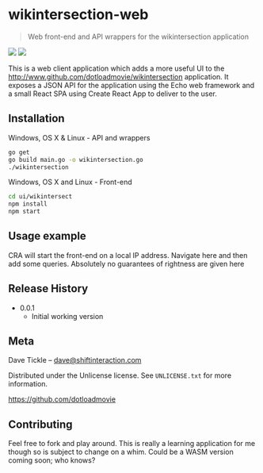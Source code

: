 # wikintersection-web

> Web front-end and API wrappers for the wikintersection application

![](https://img.shields.io/badge/golang-1.11.5-orange.svg)
![](https://img.shields.io/badge/npm-6.4.1-orange.svg)

This is a web client application which adds a more useful UI to the http://www.github.com/dotloadmovie/wikintersection application. It exposes a JSON API for the application using the Echo web framework and a small React SPA using Create React App to deliver to the user.

## Installation

Windows, OS X & Linux - API and wrappers

```sh
go get 
go build main.go -o wikintersection.go
./wikintersection
```

Windows, OS X and Linux - Front-end

```sh
cd ui/wikintersect
npm install
npm start
```

## Usage example

CRA will start the front-end on a local IP address. Navigate here and then add some queries. Absolutely no guarantees of rightness are given here


## Release History

* 0.0.1
    * Initial working version

## Meta

Dave Tickle – dave@shiftinteraction.com

Distributed under the Unlicense license. See ``UNLICENSE.txt`` for more information.

https://github.com/dotloadmovie

## Contributing

Feel free to fork and play around. This is really a learning application for me though so is subject to change on a whim. Could be a WASM version coming soon; who knows?

